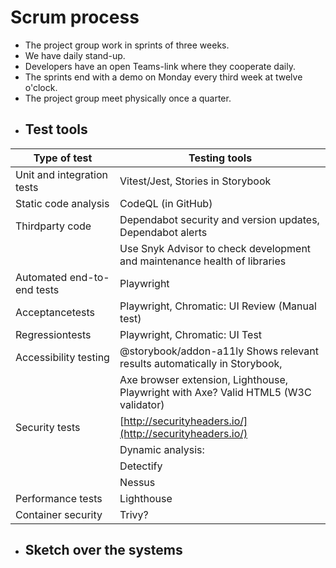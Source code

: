 # Scrum process
- The project group work in sprints of three weeks.
- We have daily stand-up.
- Developers have an open Teams-link where they cooperate daily.
- The sprints end with a demo on Monday every third week at twelve o'clock.
- The project group meet physically once a quarter.
- ## Test tools

| Type of test | Testing tools |
| --- | ----------- |
|Unit and integration tests | Vitest/Jest, Stories in Storybook|
|Static code analysis | CodeQL (in GitHub) |
| Thirdparty code | Dependabot security and version updates, Dependabot alerts |
|  | Use Snyk Advisor to check development and maintenance health of libraries |
| Automated end-to-end tests | Playwright |
| Acceptancetests | Playwright, Chromatic: UI Review (Manual test) |
| Regressiontests  | Playwright, Chromatic: UI Test |
| Accessibility testing |  @storybook/addon-a11ly Shows relevant results automatically in Storybook,  | 
|  | Axe browser extension, Lighthouse, Playwright with Axe? Valid HTML5 (W3C validator) |
| Security tests | [http://securityheaders.io/](http://securityheaders.io/)|
| |Dynamic analysis:  |
| |Detectify | 
| |Nessus  |
| Performance tests | Lighthouse |
| Container security | Trivy? |



- ## Sketch over the systems
